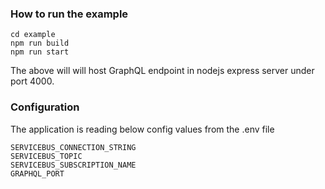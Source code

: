 
### How to run the example
```
cd example
npm run build
npm run start
```

The above will will host GraphQL endpoint in nodejs express server under port 4000.

### Configuration
The application is reading below config values from the .env file

```
SERVICEBUS_CONNECTION_STRING
SERVICEBUS_TOPIC
SERVICEBUS_SUBSCRIPTION_NAME
GRAPHQL_PORT
```

